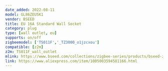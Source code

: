 ```yaml
---
date_added: 2022-08-11
model: GL86ZEUSK1
vendor: BSEED
title: EU 16A Standard Wall Socket
category: plug
type: [wall outlet, eu]
supports: on/off
zigbeemodel: ['TS011F','_TZ3000_o1jzcxou']
compatible: [z2m]
z2m: TS011F_wall_outlet
mlink: https://www.bseed.com/collections/zigbee-series/products/bseed-zigbee-eu-wall-sockets-power-outlets-kids-protection
link: https://www.aliexpress.com/item/1005003594581166.html
---
```

